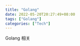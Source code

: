 ```yaml
---
title: "Golang"
date: 2022-05-20T20:27:49+08:00
tags: ["Golang"]
categories: ["Tech"]
---
```


Golang 相关
